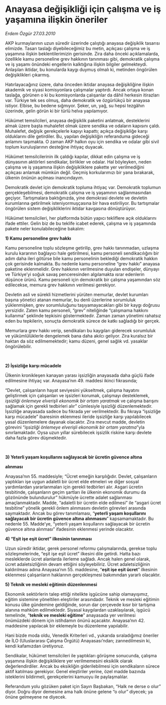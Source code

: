 # Anayasa değişikliği için çalışma ve iş yaşamına ilişkin öneriler

*Erdem Özgür 27.03.2010*

<div class="yazi"><p>AKP kurmaylarının uzun süredir üzerinde çalıştığı anayasa değişiklik tasarısı elimizde. Tasarı taslağı diyebileceğimiz bu metin, açıkçası çalışma ve iş yaşamına ilişkin beklentilerimizin gerisinde. Zira daha önceki açıklamalarda, özellikle kamu personeline grev hakkının tanınması gibi, demokratik çalışma ve iş yaşamı önündeki engellerin kalktığına ilişkin bilgiler gelmekteydi. Anlaşılan iktidar, bu konularda kaygı duymuş olmalı ki, metinden öngörülen değişiklikleri çıkarmış. </p>
<p>Hatırlayacağınız üzere, daha önceden iktidar anayasa değişikliğine ilişkin akademik ve siyasi komisyonlara çalışmalar yaptırdı. Ancak ortaya konan taslağa, görünen o ki bu komisyonlarda çalışanlar da dâhil herkesin itirazları var. Türkiye tek ses olmuş, daha demokratik ve özgürlükçü bir anayasa istiyor. Elbise, bu bedene sığmıyor. Şeker, un, yağ, su hepsi tezgâhın üzerinde, gelin görün ki bir türlü helva yapılamıyor. </p>
<p>Hükümet temsilcileri, anayasa değişiklik paketini anlatmak, desteklerini almak üzere başta muhalefet olmak üzere sendika ve odaların kapısını çaldı. Muhalefet, değişik gerekçelerle kapıyı kapattı; açıkça değişikliğe karşı olduklarını dile getirdiler. Bu, yapılan değişikliğin referanduma gideceği anlamını taşımakta. O zaman AKP halkın oyu için sendika ve odalar gibi sivil toplum kuruluşlarının desteğine ihtiyaç duyacak.</p>
<p>Hükümet temsilcilerinin ilk çaldığı kapılar, dikkat edin çalışma ve iş dünyasının aktörleri sendikalar, birlikler ve odalar. Hal böyleyken, neden çalışma ve iş yaşamına ilişkin değişikliklere pakette yer verilmediğini açıkçası anlamak mümkün değil. Geçmiş korkularımızı bir yana bırakarak, ülkenin önünün açılması inancındayım. </p>
<p>Demokratik devlet için demokratik topluma ihtiyaç var. Demokratik toplumun gerçekleşebilmesi, demokratik çalışma ve iş yaşamının sağlanmasından geçiyor. Tartışmalara baktığınızda, yine demokrasi devlete ve devletin kurumlarına getirilmek isteniyormuşçasına bir hava estiriliyor. Bu tartışmalar öngörülen sistem değişikliklerini iktidar kavgasına dönüştürüyor. </p>
<p>Hükümet temsilcileri, her platformda bütün yapıcı tekliflere açık olduklarını ifade ettiler. Gelin biz de bu teklife icabet ederek, çalışma ve iş yaşamında pakete neler konulabileceğine bakalım:</p>
<p><b>1) Kamu personeline grev hakkı</b></p>
<p>Kamu personeline toplu sözleşme getirilip, grev hakkı tanınmadan, uzlaşma kurulu kararının bağlayıcı hale getirilmesi, kamu personeli sendikacılığını bir adım daha ileri götürse bile kamu personelinin beklediği demokratik hakkın çok gerisinde kalmakta. Bu nedenle kamu personeline “grev hakkı” anayasa paketine eklenmelidir. Grev hakkının verilmesine duyulan endişeler, dünyayı ve Türkiye’yi soğuk savaş penceresinden algılamakta ısrar edenlerin düşünce ürünü. Kamu personeli için demokratik bir çalışma yaşamından söz edilecekse, memura grev hakkının verilmesi gerekiyor. </p>
<p>Devletin asli ve sürekli hizmetlerini yürüten memurlar, devlet kurumları başına yönetici atanan memurlar, bu denli üzerlerine sorumluluk yüklenmişken, grev sorumluluğunu taşıyamayacakları gibi bir kaygı doğrusu yersizidir. Zaten kamu personeli, “grev” niteliğinde “çalışmama hakkını kullanma” şeklinde tepkisini göstermektedir. Zaman zaman yönetimi rahatsız eden bu tepkilerin, sonuçta demokratik sürece de katkı sağladığı bir gerçek. </p>
<p>Memurlara grev hakkı verip, sendikaları bu kaygıları giderecek sorumluluk ve yükümlülüklerle dengelemek bana daha akılcı geliyor. Zira kuralsız bir haktan da söz edilmemektedir; kamu düzeni, genel sağlık vd. yasaklar öngörülebilir. </p>
<p><b> </b></p>
<p><b>2) İşsizliğe karşı mücadele</b></p>
<p>Ülkenin kronikleşen kanayan yarası işsizliğin anayasada daha güçlü ifade edilmesine ihtiyaç var. Anayasa’nın 49. maddesi ikinci fıkrasında; </p>
<p>“Devlet, çalışanların hayat seviyesini yükseltmek, çalışma hayatını geliştirmek için çalışanları ve işsizleri korumak, çalışmayı desteklemek, <i>işsizliği önlemeye elverişli ekonomik bir ortam yaratmak</i> ve çalışma barışını sağlamak için gerekli tedbirleri alır” cümlesiyle işsizliği düzenlemektedir. İşsizliğe anayasada sadece bu fıkrada yer verilmektedir. Bu fıkraya “işsizliğe karşı mücadele” ibaresinin eklenmesi ileride işsizliğe karşı yapılabilecek yasal düzenlemelere dayanak olacaktır. Zira mevcut madde, devletin görevini<i> </i>“<i>işsizliği önlemeye elverişli ekonomik bir ortam yaratma</i>”yla sınırlamaktadır. Oysa uzun yıllar sürebilecek işsizlik riskine karşı devlete daha fazla görev düşmektedir. </p>
<p><b> </b></p>
<p><b>3) Yeterli yaşam koşullarını sağlayacak bir ücretin güvence altına </b></p>
<p><b>alınması</b></p>
<p>Anayasa’nın 55. maddesiyle; “Ücret emeğin karşılığıdır. Devlet, çalışanların yaptıkları işe uygun adaletli bir ücret elde etmeleri ve diğer sosyal yardımlardan yararlanmaları için gerekli tedbirleri alır. Asgari ücretin tesbitinde, çalışanların geçim şartları ile ülkenin ekonomik durumu da gözönünde bulundurulur” hükmüyle ücrette adalet sağlanması amaçlanmaktadır. Madde, “adaletli bir ücretin elde edilmesi” ile “asgari ücret tesbitine” yönelik gerekli önlem alınmasını devletin görevleri arasında saymaktadır. Ancak bu görev tanımlaması, “<b>yeterli yaşam koşullarını sağlayacak bir ücretin güvence altına alınmasını</b>” kapsamamaktadır. Bu nedenle 55. Madde’ye, “yeterli yaşam koşullarını sağlayacak bir ücretin güvence altına alınması” ifadesinin eklenmesi yerinde olacaktır. </p>
<p><b>4) “Eşit işe eşit ücret” ilkesinin tanınması</b></p>
<p>Uzun süredir iktidar, gerek personel reformu çalışmalarında, gerekse toplu sözleşmelerinde, “eşit işe eşit ücret” ilkesini dile getirdi. Hatta bazı mesleklerde ücret alanlarda ilerleme sağladı. Ancak halen genel olarak, ücret adaletsizliğinin devam ettiğini söyleyebiliriz. Ücret adaletsizliğinin kaldırılması adına Anayasa’nın 55. maddesine, “<b>eşit işe eşit ücret</b>” ilkesinin eklenmesi çalışanların haklarının gerçekleşmesi bakımından yararlı olacaktır. </p>
<p><b>5) Teknik ve mesleki eğitimin düzenlenmesi</b></p>
<p>Ekonomik sektörlerin talep ettiği nitelikte işgücüne sahip olamayışımız, eğitim sistemine yöneltilen eleştiriler arasındadır. Teknik ve mesleki eğitimin konusu ülke gündemine geldiğinde, sorun dar çerçevede kısır bir tartışma alanına mahkûm edilmektedir. Siyasal kaygılardan uzaklaşılarak, işgücü temelinde, “<b>teknik ve mesleki eğitime</b>” anayasada yer verilmesi önümüzdeki dönem için istihdamın önünü açacaktır. Anayasa’nın 42. maddesine yapılacak bir eklemeyle bu düzenleme yapılabilir.</p>
<p>Hani bizde moda oldu, Venedik Kriterleri vd., yukarıda sıraladığımız öneriler de İLO (Uluslararası Çalışma Örgütü) Anayasası’ndan; zannedilmesin ki, kendi kafamızdan üretiyoruz.</p>
<p>Sendikalar, hükümet temsilcileri ile yaptıkları görüşme sonucunda, çalışma yaşamına ilişkin değişikliklere yer verilmemesini eksiklik olarak değerlendirdiler. Ancak bu eksikliğin giderilebilmesi için sendikaların sürece aktif katılması gerekiyor. Genel eleştiriler yerine, özel madde bazında isteklerini bildirmeli, gerekçelerini kamuoyu ile paylaşmalılar. </p>
<p>Referandum yolu gözüken paket için Sayın Başbakan, “Halk ne derse o olur” diyor. Doğru diyor demesine ama halk önüne gelene “o olur” diyecek; ya önüne gelmeyene ne diyecek.</p></div>
